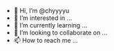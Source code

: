 - 👋 Hi, I’m @chyyyyu
- 👀 I’m interested in ...
- 🌱 I’m currently learning ...
- 💞️ I’m looking to collaborate on ...
- 📫 How to reach me ...

<!---
chyyyyu/chyyyyu is a ✨ special ✨ repository because its `README.md` (this file) appears on your GitHub profile.
You can click the Preview link to take a look at your changes.
--->
